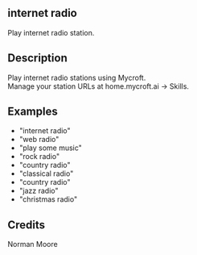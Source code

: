 ## internet radio
Play internet radio station.

## Description 
Play internet radio stations using Mycroft.  
Manage your station URLs at home.mycroft.ai -> Skills.

## Examples 
* "internet radio"
* "web radio"
* "play some music"
* "rock radio"
* "country radio"
* "classical radio"
* "country radio"
* "jazz radio"
* "christmas radio"

## Credits 
Norman Moore

